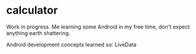 # calculator

Work in progress. Me learning some Android in my free time, don't expect anything earth shattering.

Android development concepts learned so: LiveData
